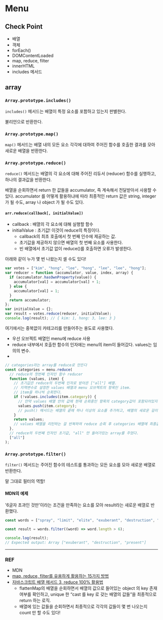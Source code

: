 # Menu

## Check Point

- 배열
- 객체
- forEach()
- DOMContentLoaded
- map, reduce, filter
- innerHTML
- includes 메서드

## array

### `Array.prototype.includes()`

`includes()` 메서드는 배열이 특정 요소를 포함하고 있는지 판별한다.

불리언으로 반환한다.

### `Array.prototype.map()`

`map()` 메서드는 배열 내의 모든 요소 각각에 대하여 주어진 함수를 호출한 결과를 모아 새로운 배열을 반환한다.

### `Array.prototype.reduce()`

`reduce()` 메서드는 배열의 각 요소에 대해 주어진 리듀서 (reducer) 함수를 실행하고, 하나의 결과값을 반환한다.

배열을 순회하면서 return 한 값들을 accumulator, 즉 계속해서 전달받아서 사용할 수 있다. accumulator 를 어떻게 활용하냐에 따라 최종적인 return 값은 string, integer 가 될 수도, array 나 object 가 될 수도 있다.

#### `arr.reduce(callback[, initialValue])`

- callback : 배열의 각 요소에 대해 실행할 함수
- initialValue : 초기값! 이것이 reduce의 특징이다.
  - callback의 최초 호출에서 첫 번째 인수에 제공하는 값.
  - 초기값을 제공하지 않으면 배열의 첫 번째 요소를 사용한다.
  - 빈 배열에서 초기값 없이 reduce()를 호출하면 오류가 발생한다.

아래와 같이 누가 몇 번 나왔는지 셀 수도 있다!

```js
var votes = ["kim", "hong", "lee", "hong", "lee", "lee", "hong"];
var reducer = function (accumulator, value, index, array) {
  if (accumulator.hasOwnProperty(value)) {
    accumulator[val] = accumulator[val] + 1;
  } else {
    accumulator[val] = 1;
  }
  return accumulator;
};
var initialValue = {};
var result = votes.reduce(reducer, initialValue);
console.log(result); // { kim: 1, hong: 3, lee: 3 }
```

여기에서는 중복없이 카테고리를 만들어주는 용도로 사용했다.

- 우선 오브젝트 배열인 menu에 reduce 사용
- reduce 내부에서 호출한 함수의 인자에는 menu의 item이 들어갔다. values는 임의의 변수.
-

```js
// categories라는 array를 reduce로 만든다
const categories = menu.reduce(
  // reduce의 첫번째 인자인 함수 reducer
  function (values, item) {
    // 초기값은 reduce의 두번째 인자로 받아온 ["all"] 배열.
    // 지역변수로 설정한 values 배열과 menu 오브젝트의 항목인 item.
    // item을 하나씩 순회한다.
    if (!values.includes(item.category)) {
      // 만약 values 배열 안의 값에 현재 순회중인 항목의 category값이 포함되어있지 않으면 해당 배열에 push한다
      values.push(item.category);
      // push() 메서드는 배열의 끝에 하나 이상의 요소를 추가하고, 배열의 새로운 길이를 반환한다.
    }
    return values;
    // values 배열을 리턴하는 걸 반복하여 reduce 순회 후 categories 배열에 최종값을 넣게 된다
  },
  // reduce의 두번째 인자인 초기값, "all" 만 들어가있는 array를 주었다.
  ["all"]
);
```

### `Array.prototype.filter()`

`filter()` 메서드는 주어진 함수의 테스트를 통과하는 모든 요소를 모아 새로운 배열로 반환한다.

말 그대로 필터의 역할!

#### MDN의 예제

'6글자 초과인 것만'이라는 조건을 만족하는 요소를 모아 result라는 새로운 배열로 반환했다.

```js
const words = ["spray", "limit", "elite", "exuberant", "destruction", "present"];

const result = words.filter((word) => word.length > 6);

console.log(result);
// Expected output: Array ["exuberant", "destruction", "present"]
```

---

### REF

- MDN
- [map, reduce, filter를 유용하게 활용하는 15가지 방법](https://dongmin-jang.medium.com/javascript-15%EA%B0%80%EC%A7%80-%EC%9C%A0%EC%9A%A9%ED%95%9C-map-reduce-filter-bfbc74f0debd)
- [자바스크립트 배열 메서드 3, reduce 100% 활용법](https://medium.com/@hongkevin/js-3-%EC%9E%90%EB%B0%94%EC%8A%A4%ED%81%AC%EB%A6%BD%ED%8A%B8-%EB%B0%B0%EC%97%B4-%EB%A9%94%EC%84%9C%EB%93%9C-reduce-100-%ED%99%9C%EC%9A%A9%EB%B2%95-feat-egghead-io-97c679857ece)
  - flattenMap의 배열을 순회하면서 배열의 값으로 들어있는 object 의 key 존재여부를 확인하고, unique 한 “cast 를 key 로 갖는 배열의 값들”을 최종적으로 return 하는 로직.
  - 배열에 있는 값들을 순회하면서 최종적으로 각각의 값들이 몇 번 나오는지 count 만 할 수도 있다!
